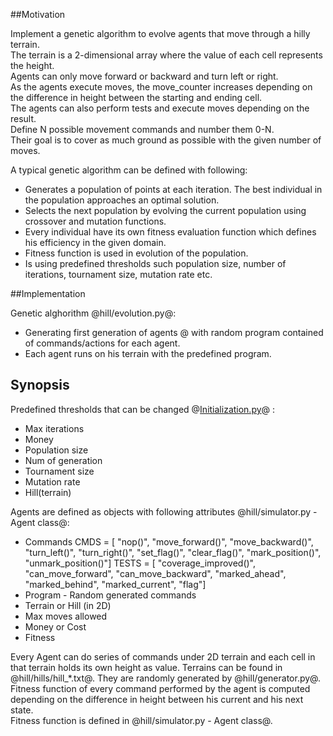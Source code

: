 ##Motivation

Implement a genetic algorithm to evolve agents that move through a hilly terrain. <br/>
The terrain is a 2-dimensional array where the value of each cell represents the height.<br/>
Agents can only move forward or backward and turn left or right.<br/>
As the agents execute moves, the move_counter increases depending on the difference in height between the starting and ending cell.<br/>
The agents can also perform tests and execute moves depending on the result.<br/>
Define N possible movement commands and number them 0-N.<br/>
Their goal is to cover as much ground as possible with the given number of moves.<br/>

A typical genetic algorithm can be defined with following:

- Generates a population of points at each iteration. The best individual in the population approaches an optimal solution.<br/>
- Selects the next population by evolving the current population using crossover and mutation functions.<br/>
- Every individual have its own fitness evaluation function which defines his efficiency in the given domain.<br/>
- Fitness function is used in evolution of the population.<br/>
- Is using predefined thresholds such population size, number of iterations, tournament size, mutation rate etc.<br/>

##Implementation

Genetic alghorithm @hill/evolution.py@:
- Generating first generation of agents @ with random program contained of commands/actions for each agent. <br/>
- Each agent runs on his terrain with the predefined program. <br/>

## Synopsis

Predefined thresholds that can be changed @[Initialization.py](hill/initialization.py)@ :<br/>
- Max iterations<br/>
- Money<br/>
- Population size<br/>
- Num of generation<br/>
- Tournament size<br/>
- Mutation rate<br/>
- Hill(terrain)<br/>

Agents are defined as objects with following attributes @hill/simulator.py - Agent class@:
- Commands 
	CMDS = [
		"nop()",
		"move_forward()",
		"move_backward()",
		"turn_left()",
		"turn_right()",
	    "set_flag()",
	    "clear_flag()",
		"mark_position()",
		"unmark_position()"]
	TESTS = [
    "coverage_improved()",
    "can_move_forward",
    "can_move_backward",
    "marked_ahead",
    "marked_behind",
    "marked_current",
    "flag"]
- Program - Random generated commands
- Terrain or Hill (in 2D)
- Max moves allowed
- Money or Cost
- Fitness

Every Agent can do series of commands under 2D terrain and each cell in that terrain holds its own height as value. Terrains can be found in @hill/hills/hill_*.txt@. They are randomly generated by @hill/generator.py@. <br/>
Fitness function of every command performed by the agent is computed depending on the difference in height between his current and his next state. <br/>
Fitness function is defined in @hill/simulator.py - Agent class@.

